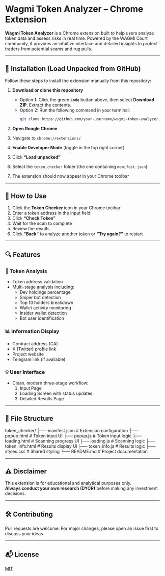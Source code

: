 # Wagmi Token Analyzer – Chrome Extension

**Wagmi Token Analyzer** is a Chrome extension built to help users analyze token data and assess risks in real time. Powered by the WAGMI Court community, it provides an intuitive interface and detailed insights to protect traders from potential scams and rug pulls.

---

## 🔧 Installation (Load Unpacked from GitHub)

Follow these steps to install the extension manually from this repository:

1. **Download or clone this repository**  
   - Option 1: Click the green **`Code`** button above, then select **Download ZIP**. Extract the contents.  
   - Option 2: Run the following command in your terminal:  
     ```bash
     git clone https://github.com/your-username/wagmi-token-analyzer.git
     ```

2. **Open Google Chrome**

3. Navigate to `chrome://extensions/`

4. **Enable Developer Mode** (toggle in the top right corner)

5. Click **“Load unpacked”**

6. Select the `token_checker` folder (the one containing `manifest.json`)

7. The extension should now appear in your Chrome toolbar

---

## 🚀 How to Use

1. Click the **Token Checker** icon in your Chrome toolbar  
2. Enter a token address in the input field  
3. Click **“Check Token”**  
4. Wait for the scan to complete  
5. Review the results  
6. Click **“Back”** to analyze another token or **“Try again?”** to restart

---

## 🔍 Features

### 🧠 Token Analysis
- Token address validation
- Multi-stage analysis including:
  - Dev holdings percentage
  - Sniper bot detection
  - Top 10 holders breakdown
  - Wallet activity monitoring
  - Insider wallet detection
  - Bot user identification

### 📊 Information Display
- Contract address (CA)
- X (Twitter) profile link
- Project website
- Telegram link (if available)

### 💡 User Interface
- Clean, modern three-stage workflow:
  1. Input Page
  2. Loading Screen with status updates
  3. Detailed Results Page

---

## 📁 File Structure

token_checker/
├── manifest.json       # Extension configuration
├── popup.html          # Token input UI
├── popup.js            # Token input logic
├── loading.html        # Scanning progress UI
├── loading.js          # Scanning logic
├── token_info.html     # Results display UI
├── token_info.js       # Results logic
├── styles.css          # Shared styling
└── README.md           # Project documentation

---

## ⚠️ Disclaimer

This extension is for educational and analytical purposes only.  
**Always conduct your own research (DYOR)** before making any investment decisions.

---

## 🛠️ Contributing

Pull requests are welcome. For major changes, please open an issue first to discuss your ideas.

---

## 📬 License

[MIT](LICENSE)
